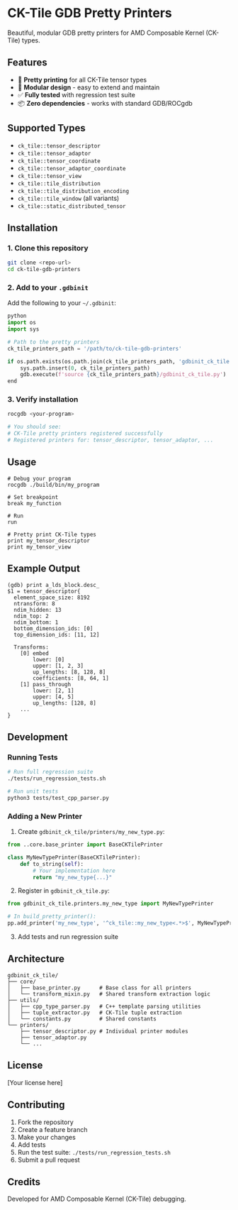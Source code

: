 # CK-Tile GDB Pretty Printers

Beautiful, modular GDB pretty printers for AMD Composable Kernel (CK-Tile) types.

## Features

- 🎨 **Pretty printing** for all CK-Tile tensor types
- 🧩 **Modular design** - easy to extend and maintain
- ✅ **Fully tested** with regression test suite
- 📦 **Zero dependencies** - works with standard GDB/ROCgdb

## Supported Types

- `ck_tile::tensor_descriptor`
- `ck_tile::tensor_adaptor`
- `ck_tile::tensor_coordinate`
- `ck_tile::tensor_adaptor_coordinate`
- `ck_tile::tensor_view`
- `ck_tile::tile_distribution`
- `ck_tile::tile_distribution_encoding`
- `ck_tile::tile_window` (all variants)
- `ck_tile::static_distributed_tensor`

## Installation

### 1. Clone this repository

```bash
git clone <repo-url>
cd ck-tile-gdb-printers
```

### 2. Add to your `.gdbinit`

Add the following to your `~/.gdbinit`:

```python
python
import os
import sys

# Path to the pretty printers
ck_tile_printers_path = '/path/to/ck-tile-gdb-printers'

if os.path.exists(os.path.join(ck_tile_printers_path, 'gdbinit_ck_tile.py')):
    sys.path.insert(0, ck_tile_printers_path)
    gdb.execute(f'source {ck_tile_printers_path}/gdbinit_ck_tile.py')
end
```

### 3. Verify installation

```bash
rocgdb <your-program>

# You should see:
# CK-Tile pretty printers registered successfully
# Registered printers for: tensor_descriptor, tensor_adaptor, ...
```

## Usage

```gdb
# Debug your program
rocgdb ./build/bin/my_program

# Set breakpoint
break my_function

# Run
run

# Pretty print CK-Tile types
print my_tensor_descriptor
print my_tensor_view
```

## Example Output

```
(gdb) print a_lds_block.desc_
$1 = tensor_descriptor{
  element_space_size: 8192
  ntransform: 8
  ndim_hidden: 13
  ndim_top: 2
  ndim_bottom: 1
  bottom_dimension_ids: [0]
  top_dimension_ids: [11, 12]

  Transforms:
    [0] embed
        lower: [0]
        upper: [1, 2, 3]
        up_lengths: [8, 128, 8]
        coefficients: [8, 64, 1]
    [1] pass_through
        lower: [2, 1]
        upper: [4, 5]
        up_lengths: [128, 8]
    ...
}
```

## Development

### Running Tests

```bash
# Run full regression suite
./tests/run_regression_tests.sh

# Run unit tests
python3 tests/test_cpp_parser.py
```

### Adding a New Printer

1. Create `gdbinit_ck_tile/printers/my_new_type.py`:

```python
from ..core.base_printer import BaseCKTilePrinter

class MyNewTypePrinter(BaseCKTilePrinter):
    def to_string(self):
        # Your implementation here
        return "my_new_type{...}"
```

2. Register in `gdbinit_ck_tile.py`:

```python
from gdbinit_ck_tile.printers.my_new_type import MyNewTypePrinter

# In build_pretty_printer():
pp.add_printer('my_new_type', '^ck_tile::my_new_type<.*>$', MyNewTypePrinter)
```

3. Add tests and run regression suite

## Architecture

```
gdbinit_ck_tile/
├── core/
│   ├── base_printer.py      # Base class for all printers
│   └── transform_mixin.py   # Shared transform extraction logic
├── utils/
│   ├── cpp_type_parser.py   # C++ template parsing utilities
│   ├── tuple_extractor.py   # CK-Tile tuple extraction
│   └── constants.py         # Shared constants
└── printers/
    ├── tensor_descriptor.py # Individual printer modules
    ├── tensor_adaptor.py
    └── ...
```

## License

[Your license here]

## Contributing

1. Fork the repository
2. Create a feature branch
3. Make your changes
4. Add tests
5. Run the test suite: `./tests/run_regression_tests.sh`
6. Submit a pull request

## Credits

Developed for AMD Composable Kernel (CK-Tile) debugging.
